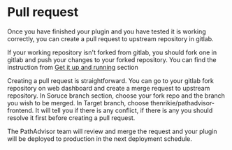 # Pull request

Once you have finished your plugin and you have tested it is working correctly, you can create a pull request to upstream repository in gitlab.

If your working repository isn't forked from gitlab, you should fork one in gitlab and push your changes to your forked repository. You can find the instruction from [Get it up and running](setup.md) section

Creating a pull request is straightforward. You can go to your gitlab fork repository on web dashboard and create a merge request to upstream repository. In Soruce branch section, choose your fork repo and the branch you wish to be merged. In Target branch, choose thenrikie/pathadvisor-frontend. It will tell you if there is any conflict, if there is any you should resolve it first before creating a pull request.

The PathAdvisor team will review and merge the request and your plugin will be deployed to production in the next deployment schedule.